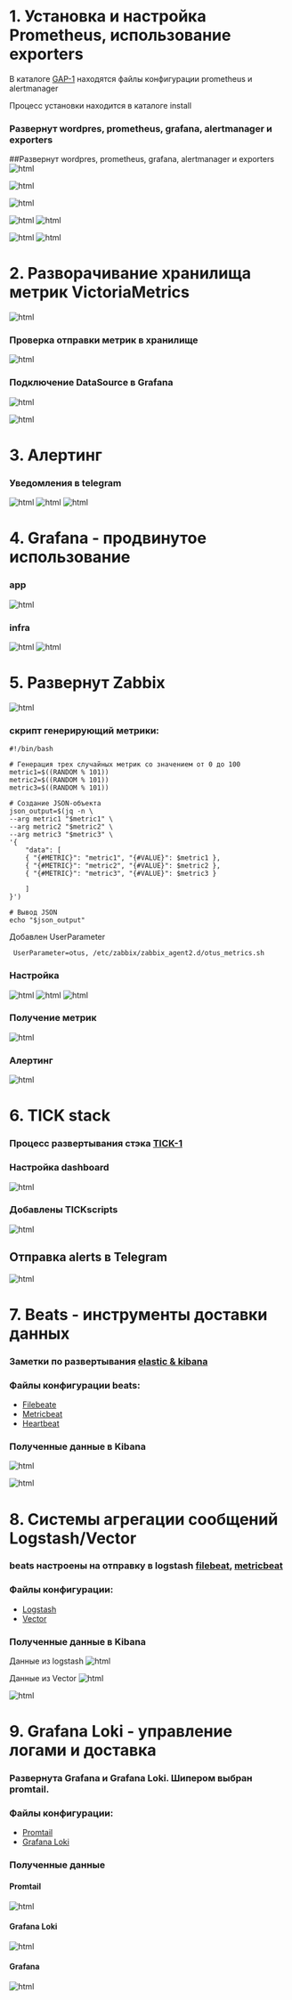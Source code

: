 # 1. Установка и настройка Prometheus, использование exporters

В каталоге [GAP-1](GAP-1) находятся файлы конфигурации prometheus и alertmanager

Процесс установки находится в каталоге install

### Развернут wordpres, prometheus, grafana, alertmanager и exporters

##Развернут wordpres, prometheus, grafana, alertmanager и exporters
![html](img/wp.JPG)


![html](img/prom.JPG)

![html](img/graf.JPG)

![html](img/graf2.JPG)
![html](img/graf3.JPG)

![html](img/alert.JPG)
![html](img/alert2.JPG)

# 2. Разворачивание хранилища метрик VictoriaMetrics
![html](img/vivtoria.JPG)

### Проверка отправки метрик в хранилище
![html](img/vivtoria3.JPG)

### Подключение DataSource в Grafana
![html](img/datasource.JPG)


![html](img/vivtoria2.JPG)

# 3. Алертинг
### Уведомления в telegram
![html](img/telegram-alerts.JPG)
![html](img/telegram-alerts2.JPG)
![html](img/telegram-alerts3.JPG)

# 4. Grafana - продвинутое использование

### app
![html](GAP-2/grafana-cms.JPG)
### infra
![html](GAP-2/grafana-infra.JPG)
![html](GAP-2/grafana-infra2.JPG)



# 5. Развернут Zabbix
![html](img/zabbix.JPG)

### скрипт генерирующий метрики:

    #!/bin/bash

    # Генерация трех случайных метрик со значением от 0 до 100
    metric1=$((RANDOM % 101))
    metric2=$((RANDOM % 101))
    metric3=$((RANDOM % 101))

    # Создание JSON-объекта
    json_output=$(jq -n \
    --arg metric1 "$metric1" \
    --arg metric2 "$metric2" \
    --arg metric3 "$metric3" \
    '{
        "data": [
        { "{#METRIC}": "metric1", "{#VALUE}": $metric1 },
        { "{#METRIC}": "metric2", "{#VALUE}": $metric2 },
        { "{#METRIC}": "metric3", "{#VALUE}": $metric3 }

        ]
    }')

    # Вывод JSON
    echo "$json_output"

Добавлен UserParameter

     UserParameter=otus, /etc/zabbix/zabbix_agent2.d/otus_metrics.sh


### Настройка 
![html](img/zabbix-discovery.JPG)
![html](img/zabbix-itemprototype.JPG)
![html](img/zabbix-tryggerprototype.JPG)

### Получение метрик
![html](img/lld-metrics.JPG)

### Алертинг
![html](img/telegram-alerts-zabbix.JPG)


# 6. TICK stack

### Процесс развертывания стэка [TICK-1](install/install%20-tick)

### Настройка dashboard
![html](TICK-1/tick-dashboard.JPG)

### Добавлены TICKscripts 
![html](TICK-1/tick-scripts.JPG)

## Отправка alerts в Telegram
![html](TICK-1/tick-telegram.JPG)


# 7. Beats - инструменты доставки данных

### Заметки по развертывания  [elastic & kibana](install/install-elk)

### Файлы конфигурации beats:
- [Filebeate](ELK-1/filebeat.yml)
- [Metricbeat ](ELK-1/metricbeat.yml)
- [Heartbeat](ELK-1/heartbeat.yml)

### Полученные данные в Kibana
![html](img/kibana-beats.JPG)

![html](img/kibana-beats2.JPG)

# 8. Системы агрегации сообщений Logstash/Vector 
### beats настроены на отправку в logstash  [filebeat](ELK-2/filebeat.yml), [metricbeat](ELK-2/metricbeat.yml)
### Файлы конфигурации:
- [Logstash](ELK-2/my.conf)
- [Vector](ELK-2/vector.yaml)

### Полученные данные в Kibana
Данные из logstash
![html](img/kibana-logstash.JPG)


Данные из Vector
![html](img/kibana-vector.JPG)

![html](img/kibana-vector2.JPG)


# 9. Grafana Loki - управление логами и доставка 
### Развернута Grafana и Grafana Loki. Шипером выбран promtail. 
### Файлы конфигурации:
- [Promtail](Loki/promtail-local-config.yaml)
- [Grafana Loki](Loki/loki-local-config.yaml)

### Полученные данные
#### Promtail
![html](img/promtail.JPG)

#### Grafana Loki
![html](img/loki.JPG)

#### Grafana
![html](img/grafana-loki.JPG)

